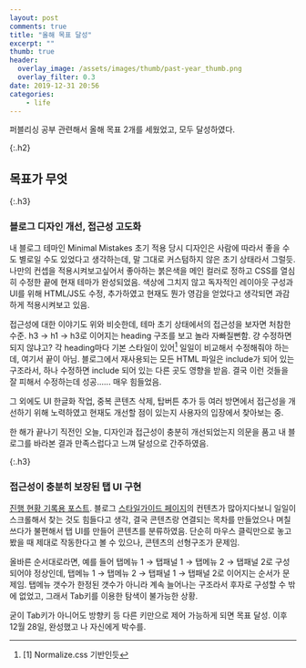 ```yaml
---
layout: post
comments: true
title: "올해 목표 달성"
excerpt: ""
thumb: true
header:
  overlay_image: /assets/images/thumb/past-year_thumb.png
  overlay_filter: 0.3
date: 2019-12-31 20:56
categories:
    - life
---
```

퍼블리싱 공부 관련해서 올해 목표 2개를 세웠었고, 모두 달성하였다.

{:.h2}
## 목표가 무엇

{:.h3}
### <span>블로그 디자인 개선, 접근성 고도화</span>
내 블로그 테마인 Minimal Mistakes 초기 적용 당시 디자인은 사람에 따라서 좋을 수도 별로일 수도 있었다고 생각하는데, 말 그대로 커스텀하지 않은 초기 상태라서 그럴듯. 나만의 컨셉을 적용시켜보고싶어서 좋아하는 붉은색을 메인 컬러로 정하고 CSS를 열심히 수정한 끝에 현재 테마가 완성되었음. 색상에 그치지 않고 독자적인 레이아웃 구성과 UI를 위해 HTML/JS도 수정, 추가하였고 현재도 뭔가 영감을 얻었다고 생각되면 과감하게 적용시켜보고 있음.

접근성에 대한 이야기도 위와 비슷한데, 테마 초기 상태에서의 접근성을 보자면 처참한 수준. h3 &rarr; h1 &rarr; h3로 이어지는 heading 구조를 보고 놀라 자빠질뻔함. 걍 수정하면 되지 않냐고? 각 heading마다 기본 스타일이 있어[^1] 일일이 비교해서 수정해줘야 하는데, 여기서 끝이 아님. 블로그에서 재사용되는 모든 HTML 파일은 include가 되어 있는 구조라서, 하나 수정하면 include 되어 있는 다른 곳도 영향을 받음. 결국 이런 것들을 잘 피해서 수정하는데 성공...... 매우 힘들었음.

그 외에도 UI 한글화 작업, 중복 콘텐츠 삭제, 탑버튼 추가 등 여러 방면에서 접근성을 개선하기 위해 노력하였고 현재도 개선할 점이 있는지 사용자의 입장에서 찾아보는 중.

한 해가 끝나기 직전인 오늘, 디자인과 접근성이 충분히 개선되었는지 의문을 품고 내 블로그를 바라본 결과 만족스럽다고 느껴 달성으로 간주하였음.

{:.h3}
### <span>접근성이 충분히 보장된 탭 UI 구현</span>
<a href="/2019/11/03/tab01" class="bu-link2">진행 현황 기록용 포스트</a>. 블로그 <a href="/styleguide" class="bu-link2">스타일가이드 페이지</a>의 컨텐츠가 많아지다보니 일일이 스크롤해서 찾는 것도 힘들다고 생각, 결국 콘텐츠랑 연결되는 목차를 만들었으나 며칠 쓰다가 불편해서 탭 UI를 만들어 콘텐츠를 분류하였음. 단순히 마우스 클릭만으로 놓고 봤을 때 제대로 작동한다고 볼 수 있으나, 콘텐츠의 선형구조가 문제임.

올바른 순서대로라면, 예를 들어 탭메뉴 1 &rarr; 탭패널 1 &rarr; 탭메뉴 2 &rarr; 탭패널 2로 구성되어야 정상인데, 탭메뉴 1 &rarr; 탭메뉴 2 &rarr; 탭패널 1 &rarr; 탭패널 2로 이어지는 순서가 문제임. 탭메뉴 갯수가 한정된 갯수가 아니라 계속 늘어나는 구조라서 후자로 구성할 수 밖에 없었고, 그래서 Tab키를 이용한 탐색이 불가능한 상황.

굳이 Tab키가 아니어도 방향키 등 다른 키만으로 제어 가능하게 되면 목표 달성. 이후 12월 28일, 완성했고 나 자신에게 박수를.

<!-- {:.h2}
## 올해를 돌아보며
그러고보니 공부 기록용 블로그에 일상 이야기를 쓰는 게 처음임. 뭐 어떰~

{:.h3}
### <span>내년에 지금보다 나아졌으면 좋겠다고 생각하는 부분들을 적어보겠음.</span>
<div class="cont-box type1 mb_big">
    <ol class="bu-list1">
        <li>퍼블리싱을 더 잘하기 위한 디자인 감각</li>
        <li>업무적인 커뮤니케이션 개선</li>
    </ol>
</div>

마크업을 아무리 올바르게 구성해보았자 눈에 보이는 결과인 디자인이 예쁘게 나오지 않으면 소용없다고 느낌. 현 직장에 입사하기 전, 조금 보기 좋지 않아도 마크업을 올바르게 구성했으면 된거다~ 라는 생각을 갖고 있었고, 입사 후 얼마 지나지 않아 근거 없는 자신감이었구나.. 라는 걸 절실히 느꼈음. 물론 마크업도 틀리고 디자인도 보기 좋지 않으면 안되지만.. 예시로 리뉴얼하고자 하는 기존 홈페이지에 heading 태그와 p태그로만 구성된 단순 텍스트만 길게 나열되어 있을 때, 그냥 기존 홈페이지대로 쓴다면 &ldquo;마크업을 올바르게 구성했다&rdquo;고 볼 수 있지만, 한눈에 봤을 때 눈에 잘 들어오도록 예쁘게 디자인을 해주는 게 낫다는 거다. CSS를 예쁘게 꾸며도 되고 포토샵 산출물을 만들어도 되고..

솔직히 나님 웹 퍼블리셔로서의 직업정신과 내가 만드는 코드에 대한 자부심이 매우 뛰어나다고 생각하지만, 눈에 보이는 결과보다 중요한 건 없다고 느꼈음. 결국 웹 디자인이든 웹 퍼블리싱이든 공통 주목적인 웹을 통한 정보전달이 원활하게 될 수 있도록 해주는 게 제일 중요한 것이고, 우리는 최대한 보기 좋은 페이지를 만들어서 납품해야 하는 철저한 &ldquo;을&rdquo;이기도 하니까.

<hr>

1순위인 업무적 커뮤니케이션 개선은 근본적인 성격을 고치지 않으면 이뤄질 수 없다고 생각했음. 그래서 성격 이야기만 할 것임. 입사 초기 때만 해도 상당히 높은 자존감으로 인한 근자감(?)과 나보다 잘하는 사람들에 대한 열등감 등등.. 부정적인 감정들로 가득 차 있었고, 이 상태에서 완벽주의적인 마음가짐을 가지고 임하다보니 신경이 예민해져서 속이 안 좋아지고 건강 문제를 고민하는 단계까지 도달했었음(옛날부터 나님 성격이 좀 외계인 같다는 말을 많이 들음).. 그래서 실력이 엄청 올라갔느냐면 그것도 아님. 부정적인 감정에서 나오는 아웃풋은 어느 시점에서 멈춰버리자마자 더 이상 상승하지 않을 것임을 깨닫고, 긍정적인 사고방식을 갖고 하루하루 다니다보니 건강이 예전으로 돌아왔고 실력도 천천히 올라오기 시작하는 자신을 발견. 실수를 할 때도 있으나 실수를 어떤 감정을 가지고 받아들이느냐가 중요한 것 같다. 뭐 애시당초 실수를 하면 안되는 거지만~

오늘 직장 상사랑 점심 식사를 하면서, 사회생활하다보면 성격이 좋은 쪽으로 바뀐다는 이야기를 하게 되었는데 10년차인 본인도 그랬었다고 함. 우리가 너를 사람 만들어주고 있는 것 같지 않냐는 반농담적인 말도 들었는데 오죽하면 매우 공감했을까.

당장의 문제를 개선하고자 눈 앞에 보이는 것만 바라보았었고 모든 건 성격에 원인이 있음을 최근 깨달았다. 그러고보니 입사 2달째인데 인간관계는 예전보다는 많이 좋아졌다고는 생각. 누구는 2주일만에 친해지고 누구는 2달이 되어가도록 몇 마디만 해본 게 전부이고.. 시간이라는 게 워낙 상대적인 영역이라서 어쩔 수 없는 부분도 있지만 모든 걸 시간의 흐름에 맡길 수는 없지 않은가.

특히 목소리가 심하게 작은 편인데(편차가 있긴 한데 작을 때가 많음), 좀 크게 말해서 원활한 의사전달이 될 수 있게끔 해야 할 것임. 그리고 사소한 것일 수도 있지만 출퇴근시에 인사를 무감각하게 하거나 받는 편인 것 같음. 남들한테 웃으면서 인사를 잘 받아주고/잘 한다고 생각하지만 아닐 수도 있다고 최근 생각해보았음. 어느날 여느때와 다름없이 퇴근 인사를 했는데, 하고 보니 너무 무감각하게 인사를 한 게 아닌가 의문이 들었음. 그냥 살짝 웃는 상태로 고개를 끄덕거리면서 기어들어가는 목소리로 안녕히가세요~ 라고만 했었던.. 내가 인사를 이렇게 무감각하게만 했었나 하는 생각이..

내년에는 업무적인 커뮤니케이션뿐만 아니라 삶의 근본적인 여러 부분이 많이 개선되었으면 좋겠다고 생각하며 올해 마지막 날은 공부 기록이 아닌 한 해를 돌아보는 글로 마무리한다.

{:.h2}
## 마지막으로
근데 블로그 필체도 통일해야 할듯. 재밌게 쓰려고 나님 + 음슴체를 쓰고 있는데 가끔 &ldquo;~했다&rdquo;를 쓸 때도 있고.. 어투가 통일이 안되서 혼란스러운 부분이 있는 것 같은데 솔직히 모든 포스트를 수정해야 되고.. 그냥 컨셉으로 밀어볼까~ -->

[^1]: [1] Normalize.css 기반인듯